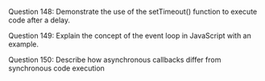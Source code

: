 Question 148: Demonstrate the use of the setTimeout() function to execute code after a delay.

Question 149: Explain the concept of the event loop in JavaScript with an example.

Question 150: Describe how asynchronous callbacks differ from synchronous code execution